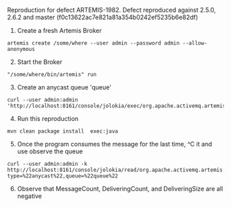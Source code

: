 
Reproduction for defect ARTEMIS-1982.  Defect reproduced against 2.5.0, 2.6.2 and master (f0c13622ac7e821a81a354b0242ef5235b6e82df)

1. Create a fresh Artemis Broker

```
artemis create /some/where --user admin --password admin --allow-anonymous
```

2. Start the Broker

```
"/some/where/bin/artemis" run
```

3. Create an anycast queue 'queue'

```
curl --user admin:admin 'http://localhost:8161/console/jolokia/exec/org.apache.activemq.artemis:broker=%220.0.0.0%22/createQueue(java.lang.String,java.lang.String,boolean,java.lang.String)/queue/queue/false/ANYCAST/'
```

4. Run this reproduction

```
mvn clean package install  exec:java
```

5. Once the program consumes the message for the last time, ^C it and use observe the queue

```
curl --user admin:admin -k http://localhost:8161/console/jolokia/read/org.apache.activemq.artemis:broker=%220.0.0.0%22,component=addresses,address=%22queue%22,subcomponent=queues,routing-type=%22anycast%22,queue=%22queue%22
```

6. Observe that MessageCount, DeliveringCount, and DeliveringSize are all negative




